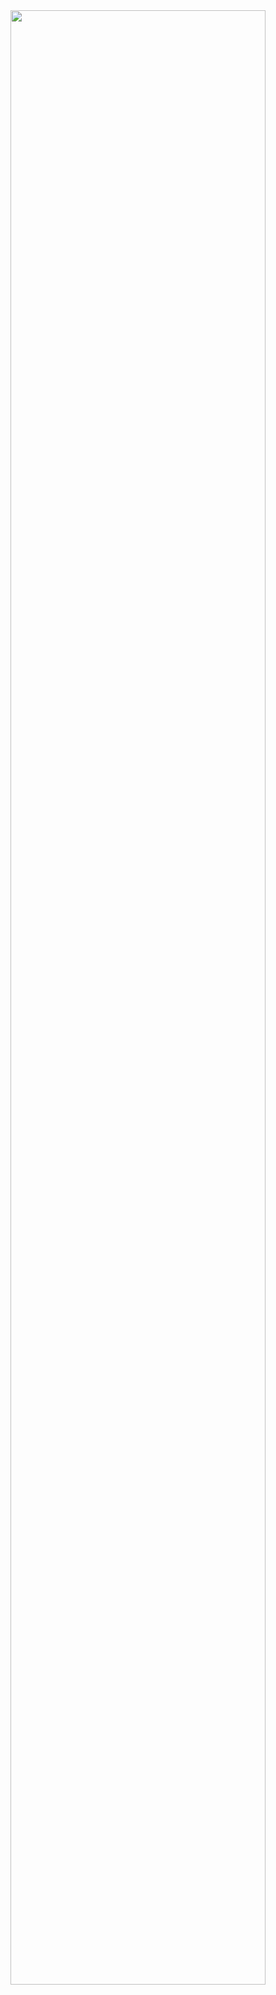 
<img width="90%" align="center" src="https://user-images.githubusercontent.com/5679180/86811374-afe2de00-c032-11ea-96a4-0bb37211087c.gif" />
